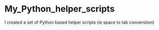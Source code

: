 # My_Python_helper_scripts
I created a set of Python based helper scripts (ie space to tab converstion)
